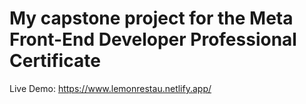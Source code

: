# My capstone project for the Meta Front-End Developer Professional Certificate

Live Demo: https://www.lemonrestau.netlify.app/ 

